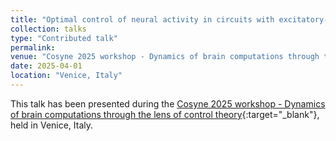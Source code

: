 ```yaml
---
title: "Optimal control of neural activity in circuits with excitatory-inhibitory balance"
collection: talks
type: "Contributed talk"
permalink:
venue: "Cosyne 2025 workshop - Dynamics of brain computations through the lens of control theory"
date: 2025-04-01
location: "Venice, Italy"
---
```


This talk has been presented during the [Cosyne 2025 workshop - Dynamics of brain computations through the lens of control theory](https://www.cosyne.org/workshops-program-2025){:target="_blank"}<!--_-->, held in Venice, Italy.